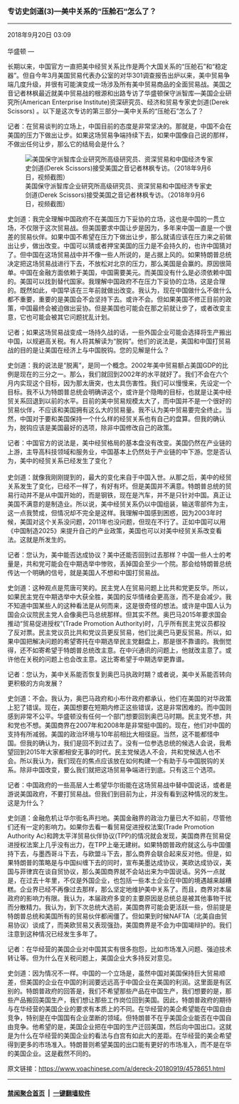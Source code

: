 ### 专访史剑道(3)—美中关系的“压舱石“怎么了？
------------------------

<div class="published">
 <span class="date" title="中国时间">
  <time datetime="2018-09-20T03:09:36+08:00">
   2018年9月20日 03:09
  </time>
 </span>
</div>
<br/>
<div class="wsw">
 <span class="dateline">
  华盛顿 —
 </span>
 <p>
  长期以来，中国官方一直把美中经贸关系比作是两个大国关系的“压舱石”和“稳定器”。但自今年3月美国贸易代表办公室的对华301调查报告出炉以来，美中贸易争端几度升级，并很有可能演变成一场涉及所有美中贸易商品的全面贸易战。美国之音记者林枫最近就美中贸易战的根源和出路专访了华盛顿保守派智库—美国企业研究所(American Enterprise Institute)资深研究员、经济和贸易专家史剑道(Derek Scissors) 。以下是这次专访的第三部分—美中关系的“压舱石”怎么了？
 </p>
 <p>
  记者：在贸易谈判的立场上，中国目前的态度是非常坚决的。那就是，中国不会在美国的压力下做出让步。如果这场贸易争端持续下去，如果中国像自己说的那样，不做出任何让步，那么它的结局会是什么？
 </p>
 <div class="wsw__embed">
  <figure class="media-image js-media-expand">
   <div class="img-wrap">
    <div class="thumb">
     <img alt="美国保守派智库企业研究所高级研究员、资深贸易和中国经济专家史剑道(Derek Scissors)接受美国之音记者林枫专访。（2018年9月6日，视频截图）" src="https://gdb.voanews.com/4959186B-68DB-4D9A-8665-C33636C6DAF9_w250_r0_s.png"/>
    </div>
    <span class="ico ico-fullscreen ico--media-expand ico--rounded">
    </span>
   </div>
   <figcaption>
    <span class="caption">
     美国保守派智库企业研究所高级研究员、资深贸易和中国经济专家史剑道(Derek Scissors)接受美国之音记者林枫专访。（2018年9月6日，视频截图）
    </span>
   </figcaption>
  </figure>
 </div>
 <p>
  史剑道：我完全理解中国政府不在美国压力下妥协的立场，这也是中国的一贯立场，不仅限于这次贸易战。但美国要求中国让步是因为，多年来中国一直是一个很差的贸易伙伴。如果中国不希望在压力下做出让步，那么就请应该在压力来之前做出让步，做出改变。中国可以猜或者押宝美国的压力是不会持久的，也许中国猜对了。但中国在这场贸易战中并不像一些人所说的，是占据上风的。如果特朗普总统决定把这场贸易战进行下去，不放松对北京的压力，那么美国是会赢的。原因很简单。中国在金融方面依赖于美国，中国需要美元。而美国没有什么是必须依赖中国的。美国可以找到替代国家。我理解中国政府不在压力下妥协的立场，这是合理的。既然如此，中国早该在三年前就做出改变。我认为，现在中国做什么不做什么都不重要，重要的是美国会不会坚持下去。或许不会。但如果美国不修正目前的政策，中国最终会被迫做出妥协。但是美国也可能会在那之前就让步了，或者改变主意，它也可能会被其它问题扰乱计划。
 </p>
 <p>
  记者；如果这场贸易战变成一场持久战的话，一些外国企业可能会选择将生产搬出中国，以规避高关税。有人将其解读为“脱钩”。他们的说法是，美国和中国打贸易战的目的是让美国在经济上与中国脱钩。您的见解是什么？
 </p>
 <p>
  史剑道：我的说法是“脱离”，是同一个概念。2002年美中贸易额占美国GDP的比例是现在的三分之一。那么，我们就回到2002年的水平就好了。我们不会在六个月内实现这个目标，因为那太唐突，也太具伤害性。我们可以慢慢来，先设定一个目标。我不认为特朗普总统会明确讲这个，或许是个隐晦的目标，也就是让美中经贸关系回退到以前的水平。目前的美中贸易规模太大了，而中国并不是一个很好的贸易伙伴，不应该和美国拥有这么大的贸易量。我不认为美中贸易要完全终止。当然，中国对于要和美国保持一个什么样的经贸关系也有自己的盘算。但我的确认为，脱钩应该是美国最好的选项，除非中国修改自己的政策。
 </p>
 <p>
  记者：中国官方的说法是，美中经贸格局的基本盘没有改变。美国仍然在产业链的上游，主导高科技领域和服务业，中国基本上仍然处于产业链的中下游。您是否认为，美中的经贸关系已经发生了变化？
  <br/>
  <br/>
  史剑道：就像我刚刚提到的，最大的变化来自于中国入世。从那之后，美中的经贸关系发生了变化，已经不一样了，有好有坏。但是美国并不满意。特朗普总统的贸易行动并不是从中国开始的，而是钢铁，现在是汽车，并不是只针对中国。真正让美国不满意的是制造业。所以说，美中经贸关系仍以中国组装，输送零部件为主，这一点我赞成，但情况却不完全是这样。我理解中国感到困惑，因为2003年时候，美国对这个关系没问题，2011年也没问题，但现在不行了。正如中国可以用《中国制造2025》来提升自己的产业政策，美国也可以对美中经贸关系改变看法。这就是所发生的。
 </p>
 <p>
  记者：您认为，美中能否达成协议？美中还能否回到过去那样？中国一些人士的考量是，共和党可能会在中期选举中惨败，丢掉国会至少一个院。那会给特朗普总统传达一个明确的信号，就是美国人不想和中国打贸易战。
 </p>
 <p>
  史剑道：这种观点是荒唐可笑的。民主党人在贸易问题上比共和党更反华。所以，如果民主党在中期选举中大获全胜，美国的反华情绪会更高涨，而不是会减少。我不知道中国某些人的这种看法是从何而来，这是很奇怪的想法。或许是中国人认为国会众议院民主党人会像奥巴马总统那样。但其实不然。奥巴马2015年要求国会推动“贸易促进授权”(Trade Promotion Authority)时，几乎所有民主党议员都投了反对票。民主党议员比共和党议员更反贸易，他们比奥巴马更反贸易。所以，如果中国把解决问题的希望寄托在中期选举民主党翻盘上，那是很不靠谱的。我倒觉得，还不如寄希望于特朗普总统改主意。在中兴通讯的问题上，他就改主意了。或许他在关税的问题上也会改主意。这比寄希望于中期选举更靠谱。
 </p>
 <p>
  记者：您认为，美中关系能否恢复到奥巴马执政时期？或者说，美中关系能否转向更积极的方向发展？
 </p>
 <p>
  史剑道：不会。我认为，奥巴马政府和小布什政府都承认，他们在美国的对华政策上犯了错误。现在，美国想要在短期内修正这些错误，这是非常困难的。而中国则感到非常不公平。华盛顿没有任何一个部门想要回到奥巴马时期。民主党不想，共和党也不想。美国商界在2007年和2008年是非常挺中国的。现在，他们对中国的支持有所减弱。美国的政治环境与10年前相比大相径庭。当然，这不能都怪中国。但我的确认为，我们是回不到过去了。没有一位参选总统的候选人会说，我希望回到2015年大家都相安无事的时代。民主党候选人不会，共和党候选人也不会。所以我认为，我们现在的焦点应该放在如何构建一个有助于与中国脱钩的关系。除非中国改变，要么我们就把这场贸易争端进行到底。只有这三个选项。
 </p>
 <p>
  记者：中国政府的一些高层人士希望华尔街能在这场贸易战中替中国说话，或者是游说美国政府，不要打贸易战。但我们到目前为止，并没有看到这种情况的发生。这是为什么？
 </p>
 <p>
  史剑道：金融危机让华尔街名声扫地。美国金融界的政治力量已大不如前，尽管他们还有一定的影响力。如果你去看一看贸易促进授权法案(Trade Promotion Authority Ac)和跨太平洋贸易伙伴协议(TPP)的情况就会发现，美国商界在贸易促进授权法案上几乎没有出力，在TPP上毫无建树。如果特朗普政府就这么与中国僵持下去，与墨西哥斗下去，与欧盟斗下去，那么商界会联合起来反对他。但是，如果特朗普的策略是与中国纠缠下去的同时，宣布美墨达成协议，美欧达成协议，美国与菲律宾在谈自贸协议，那么美国商界就不会站出来为中国说话。另外一点就是，在过去十年里，不仅是外国企业，也包括一些本土企业在中国的境遇越来越糟糕。企业界已经不再像过去那样，那么坚定地维护美中关系了。而且，商界对本届政府的影响力有限。我认为，本届政府多变的主要原因是总统总是被其他事物干扰而分散精力。我认为，到下次总统大选前，美国商界可能会更活跃一些，但前提是特朗普总统和美国所有的贸易伙伴都闹僵了。但如果到时候NAFTA（北美自由贸易协议）谈成了，而美欧贸易又表现强劲，美国商界是不会为中国竭辩护的。我们注意到这种情况已经发生多年了。
 </p>
 <p>
  记者：在华经营的美国企业对中国其实有很多抱怨，比如市场准入问题、强迫技术转让等。但为什么在关税问题上，美国企业大多持反对意见。
 </p>
 <p>
  史剑道：因为情况不一样。中国的一个立场是，虽然中国对美国保持巨大贸易顺差，但美国的企业在中国的利润要远远高于中国企业在美国的利润。这里面是有区别的。特朗普政府的回答是，我们不希望那些产品在中国生产，我们想要的是，那些产品搬回美国生产，我们想让那些工作岗位回到美国。因此，特朗普政府的期待与在华经营的美国企业的要求有本质上的不同。在华经营的美企希望能在中国自由竞争，特别是在中国国有企业垄断的领域。但特朗普不在乎美国企业能否在中国自由竞争。他希望的是，美国企业把在中国的生产迁回美国，然后向中国出口。这就是为什么在华经营的美国企业的看法与白宫有如此大的差距。在华经营的美企希望得到更多的市场准入。特朗普则希望美国的出口能有更好的市场准入，而不是在华的美国企业。这是截然不同的。
 </p>
 <p>
 </p>
</div>

原文链接：https://www.voachinese.com/a/dereck-20180919/4578651.html


------------------------
#### [禁闻聚合首页](https://github.com/gfw-breaker/banned-news/blob/master/README.md) &nbsp;|&nbsp;  [一键翻墙软件](https://github.com/gfw-breaker/nogfw/blob/master/README.md)